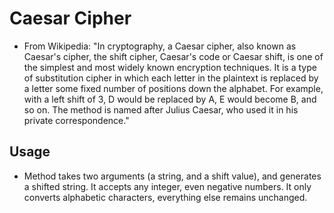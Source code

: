 # Caesar Cipher

- From Wikipedia: "In cryptography, a Caesar cipher, also known as Caesar's cipher, the shift cipher, Caesar's code or Caesar shift, is one of the simplest and most widely known encryption techniques. It is a type of substitution cipher in which each letter in the plaintext is replaced by a letter some fixed number of positions down the alphabet. For example, with a left shift of 3, D would be replaced by A, E would become B, and so on. The method is named after Julius Caesar, who used it in his private correspondence."

## Usage

- Method takes two arguments (a string, and a shift value), and generates a shifted string. It accepts any integer, even negative numbers. It only converts alphabetic characters, everything else remains unchanged.